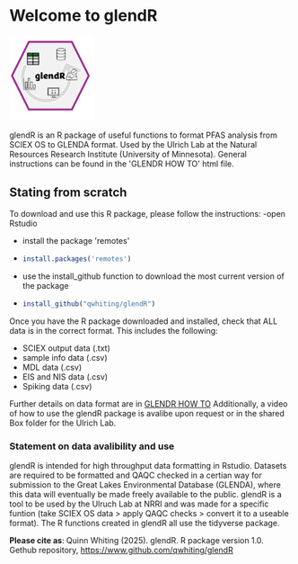 # Welcome to glendR
<img src="https://github.com/qwhiting/glendR/blob/main/images/glendR.png" alt="glendR logo" style="width:30%; height:auto;">

glendR is an R package of useful functions to format PFAS analysis from SCIEX OS to GLENDA format. Used by the Ulrich Lab at the Natural Resources Research Institute (University of Minnesota). 
General instructions can be found in the 'GLENDR HOW TO' html file.
## Stating from scratch
To download and use this R package, please follow the instructions:
-open Rstudio
- install the package 'remotes'
- ```r
  install.packages('remotes')
  ```
- use the install_github function to download the most current version of the package
- ```r
  install_github("qwhiting/glendR")
  ```

Once you have the R package downloaded and installed, check that ALL data is in the correct format. This includes the following:
- SCIEX output data (.txt)
- sample info data (.csv)
- MDL data (.csv)
- EIS and NIS data (.csv)
- Spiking data (.csv)

Further details on data format are in [GLENDR HOW TO](https://github.com/qwhiting/glendR/blob/main/GLENDR%20HOW%20TO.html)
Additionally, a video of how to use the glendR package is avalibe upon request or in the shared Box folder for the Ulrich Lab. 


### Statement on data avalibility and use
glendR is intended for high throughput data formatting in Rstudio. Datasets are required to be formatted and QAQC checked in a certian way for submission to the Great Lakes Environmental Database (GLENDA), where this data will eventually be made freely available to the public. glendR is a tool to be used by the Ulruch Lab at NRRI and was made for a specific funtion (take SCIEX OS data > apply QAQC checks > convert it to a useable format).
The R functions created in glendR all use the tidyverse package.

**Please cite as**: Quinn Whiting (2025). glendR. R package version 1.0. Gethub repository, https://www.github.com/qwhiting/glendR
